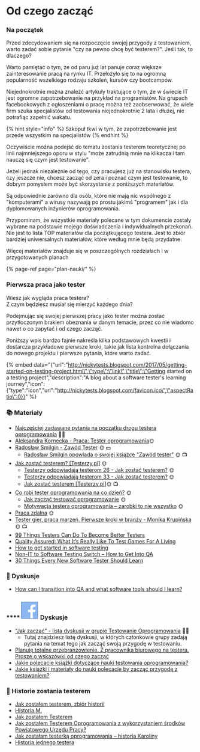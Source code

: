 # Od czego zacząć

### Na początek

Przed zdecydowaniem się na rozpoczęcie swojej przygody z testowaniem, warto zadać sobie pytanie "czy na pewno chcę być testerem?". Jeśli tak, to dlaczego?

Warto pamiętać o tym, że od paru już lat panuje coraz większe zainteresowanie pracą na rynku IT. Przełożyło się to na ogromną popularność wszelkiego rodzaju szkoleń, kursów czy bootcampów.

Niejednokrotnie można znaleźć artykuły traktujące o tym, że w świecie IT jest ogromne zapotrzebowanie na przykład na programistów. Na grupach facebookowych z ogłoszeniami o pracę można też zaobserwować, że wiele firm szuka specjalistów od testowania niejednokrotnie 2 lata i dłużej, nie potrafiąc zapełnić wakatu.

{% hint style="info" %}
Szkopuł tkwi w tym, że zapotrzebowanie jest przede wszystkim na specjalistów
{% endhint %}

Oczywiście można podejść do tematu zostania testerem teoretycznej po linii najmniejszego oporu w stylu "może zatrudnią mnie na klikacza i tam nauczę się czym jest testowanie".

Jeżeli jednak niezależnie od tego, czy pracujesz już na stanowisku testera, czy jeszcze nie, chcesz zacząć od zera i poznać czym jest testowanie, to dobrym pomysłem może być skorzystanie z poniższych materiałów.

Są odpowiednie zarówno dla osób, które nie mają nic wspólnego z "komputerami" a wirusy nazywają po prostu jakimś "programem" jak i dla dyplomowanych inżynierów oprogramowania.

Przypominam, że wszystkie materiały polecane w tym dokumencie zostały wybrane na podstawie mojego doświadczenia i indywidualnych przekonań. Nie jest to lista TOP materiałów dla początkującego testera. Jest to zbiór bardziej uniwersalnych materiałów, które według mnie będą przydatne.

Więcej materiałów znajduje się w poszczególnych rozdziałach i w przygotowanych planach

{% page-ref page="plan-nauki/" %}

### Pierwsza praca jako tester

Wiesz jak wygląda praca testera?  
Z czym będziesz musiał się mierzyć każdego dnia?

Podejmując się swojej pierwszej pracy jako tester można zostać przytłoczonym brakiem obeznania w danym temacie, przez co nie wiadomo nawet o co zapytać i od czego zacząć.

Poniższy wpis bardzo fajnie nakreśla kilka podstawowych kwestii i dostarcza przykładowe pierwsze kroki, takie jak lista kontrolna dołączania do nowego projektu i pierwsze pytania, które warto zadać.

{% embed data="{\"url\":\"http://nickytests.blogspot.com/2017/05/getting-started-on-testing-project.html\",\"type\":\"link\",\"title\":\"Getting started on a testing project\",\"description\":\"A blog about a software tester\'s learning journey\",\"icon\":{\"type\":\"icon\",\"url\":\"http://nickytests.blogspot.com/favicon.ico\",\"aspectRatio\":0}}" %}

### 📚 Materiały

* [Najczęściej zadawane pytania na początku drogu testera oprogramowania](../najczesciej-zadawane-pytania.md) 🏤🌞
* [Aleksandra Kornecka - Praca: Tester oprogramowania](https://docs.google.com/document/d/1e9IVt5x_W8FW24R-7BaQh3xf3jShHfJGzMEjm0E1sWg/edit#)🌞
* [Radosław Smilgin - Zawód Tester](https://go.buybox.click/linkclick_3679_132?&url=https%3A%2F%2Fksiegarnia.pwn.pl%2FZawod-tester%2C750906499%2Cp.html) 🌞 💵
  * [Radosław Smilgin opowiada o swojej książce "Zawód tester"](https://www.youtube.com/watch?v=7gG4mDPNItY) 🌞 📺
* [Jak zostać testerem? \[Testerzy.pl\]](http://testerzy.pl/baza-wiedzy/jak-zostac-testerem) 🌞
  * [Testerzy odpowiadają testerom 26 - Jak zostać testerem?](http://testerzy.pl/baza-wiedzy/testerzy-odpowiadaja-testerom-26-jak-zostac-testerem) 🌞
  * [Testerzy odpowiadają testerom 33 - Jak zostać testerem?](http://testerzy.pl/baza-wiedzy/testerzy-odpowiadaja-testerom-33-jak-zostac-testerem) 🌞
  * [Jak zostać testerem \[Testerzy.pl\]](https://www.youtube.com/watch?v=04oaMKkgVsE)🌞 📺
* [Co robi tester oprogramowania na co dzień?](http://jakzostactesterem.pl/co-robi-tester-oprogramowania-na-co-dzien/) 🌞
  * [Jak zacząć testować oprogramowanie](http://jakzostactesterem.pl/jak-zaczac-testowac-oprogramowanie-trzy-sposoby-na-zdobycie-doswiadczenia-w-zawodzie-testera/) 🌞 
  * [Motywacja testera oprogramowania – zarobki to nie wszystko](http://jakzostactesterem.pl/motywacja-testera-oprogramowania-zarobki-to-nie-wszystko/) 🌞
* [Praca zdalna](https://legacy.gitbook.com/staż-lub-praca-zdalna.md) 🌞
* [Tester gier, praca marzeń. Pierwsze kroki w branży - Monika Krupińska](https://www.youtube.com/watch?v=bL3hmVmhSw0) 🌞 📺
* [99 Things Testers Can Do To Become Better Testers](http://www.ministryoftesting.com/wp-content/uploads/2013/07/99ThingsEbook.pdf)
* [Quality Assured: What It’s Really Like To Test Games For A Living](http://kotaku.com/quality-assured-what-it-s-really-like-to-play-games-fo-1720053842) 
* [How to get started in software testing](http://thesocialtester.co.uk/how-to-get-started-in-software-testing-a-few-resources/)
* [Non-IT to Software Testing Switch – How to Get Into QA](https://www.softwaretestinghelp.com/non-it-to-software-testing-switch-how-to-get-into-qa/)
* [30 Things Every New Software Tester Should Learn](https://dojo.ministryoftesting.com/dojo/lessons/30-things-every-new-software-tester-should-learn)

### **💬 Dyskusje** 

* [How can I transition into QA and what software tools should I learn?](https://sqa.stackexchange.com/questions/3846/how-can-i-transition-into-qa-and-what-software-tools-should-i-learn)

### \*\*\*\*![](../.gitbook/assets/icons8-facebook-50%20%284%29.png) **Dyskusje** 

* ["Jak zacząć" - lista dyskusji w grupie Testowanie Oprogramowania](https://www.facebook.com/groups/141683635854223/post_tags/?post_tag_id=1767179956637908&ref=manage_page) 🏤🌞
  * Tutaj znajdziesz listę dyskusji, w których członkowie grupy zadają pytania na temat tego jak zacząć swoją przygodę w testowaniu.
* [Planuję totalne przebranżowienie. Z pracownika biurowego na testera. Proszę o wskazówki od czego zacząć](https://www.facebook.com/groups/TestowanieOprogramowania/permalink/1338921446130430/?match=bWF0ZXJpYcWCeSxqYWtpZQ%3D%3D)
* [Jakie polecacie książki dotyczące nauki testowania oprogramowania?](https://www.facebook.com/groups/TestowanieOprogramowania/permalink/1320846177937957/?match=bWF0ZXJpYcWCeSxqYWtpZQ%3D%3D)
* [Jakie książki i materiały do nauki polecacie by zacząć przygodę z testowaniem?](https://www.facebook.com/groups/TestowanieOprogramowania/permalink/999755940046984/?match=bWF0ZXJpYcWCeSxqYWtpZQ%3D%3D)

### 👄 Historie zostania testerem

* [Jak zostałem testerem, zbiór historii](https://jakzostactesterem.pl/?s=Jak+zosta%C5%82em+testerem)
* [Historia M.](https://legacy.gitbook.com/historia_m.md)
* [Jak zostałem Testerem](https://www.toniebug.pl/jak-zostalem-testerem/)
* [Jak zostałem Testerem Oprogramowania z wykorzystaniem środków Powiatowego Urzędu Pracy?](https://testuj.pl/blog/jak-zostalem-testerem-oprogramowania-z-wykorzystaniem-srodkow-powiatowego-urzedu-pracy/)
* [Jak zostałam testerką oprogramowania – historia Karoliny](https://mamopracuj.pl/jak-zostalam-testerka-oprogramowania-historia-karoliny/)
* [Historia jednego testera](http://testerzy.pl/baza-wiedzy/historia-jednego-testera)

